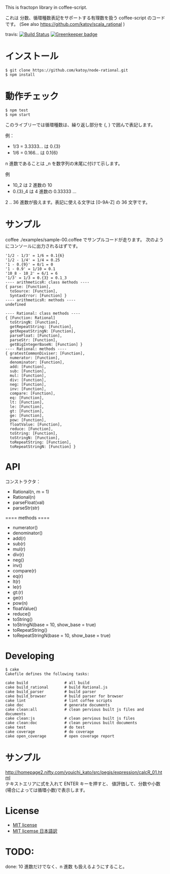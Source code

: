 
This is fractopn library in coffee-script.

これは 分数、循環種数表記をサポートする有理数を扱う coffee-script のコードです。
(See also https://github.com/katoy/scala_rational )

travis: [![Build Status](https://travis-ci.org/katoy/node-rational.png?branch=master)](https://travis-ci.org/katoy/node-rational) [![Greenkeeper badge](https://badges.greenkeeper.io/katoy/node-rational.svg)](https://greenkeeper.io/)

インストール
============

    $ git clone https://github.com/katoy/node-rational.git
	$ npm install

動作チェック
=============

    $ npm test
	$ npm start

このライブリーでは循環種数は、繰り返し部分を {, } で囲んで表記します。  

例：
- 1/3 = 3.3333... は 0.{3}
- 1/6 = 0.166... は 0.1{6}

n 進数であることは _n を数字列の末尾に付けて示します。  

例
- 10_2  は 2 進数の 10
- 0.{3}_4 は 4 進数の 0.33333 ... 

2 .. 36 進数が扱えます。表記に使える文字は [0-9A-Z] の 36 文字です。

サンプル
=========
coffee ./examples/sample-00.coffee でサンプルコードが走ります。
次のようにコンソールに出力されるはずです。


    '1/2 - 1/3' = 1/6 = 0.1{6}
    '1/2 - 1/4' = 1/4 = 0.25
    '1 - 0.{9}' = 0/1 = 0
    '1 - 0.9' = 1/10 = 0.1
    '10_8 - 10_2' = 6/1 = 6
    '1/3' = 1/3 = 0.{3} = 0.1_3
    ---- arithmeticsR: class methods ----
    { parse: [Function],
      toSource: [Function],
      SyntaxError: [Function] }
    ---- arithmeticsR: methods ----
    undefined
    
    ---- Rational: class methods ----
    { [Function: Rational]
      toStringN: [Function],
      getRepeatString: [Function],
      getRepeatStringN: [Function],
      parseFloat: [Function],
      parseStr: [Function],
      getBigIntegerBaseN: [Function] }
    ---- Rational: methods ----
    { gratestCommonDiviser: [Function],
      numerator: [Function],
      denominator: [Function],
      add: [Function],
      sub: [Function],
      mul: [Function],
      div: [Function],
      neg: [Function],
      inv: [Function],
      compare: [Function],
      eq: [Function],
      lt: [Function],
      le: [Function],
      gt: [Function],
      ge: [Function],
      pow: [Function],
      floatValue: [Function],
      reduce: [Function],
      toString: [Function],
      toStringN: [Function],
      toRepeatString: [Function],
      toRepeatStringN: [Function] }
									  
API
====
コンストラクタ：
- Rational(n, m = 1)
- Rational(n)
- parseFloat(val)
- parseStr(str)

==== methods ====
- numerator()
- denominator()
- add(r)
- sub(r)
- mul(r)
- div(r)
- neg()
- inv()
- compare(r)
- eq(r)
- lt(r)
- le(r)
- gt:(r)
- ge(r)
- pow(n)
- floatValue()
- reduce()
- toString()
- toStringN(base = 10, show_base = true)
- toRepeatString()
- toRepeatStringN(base = 10, show_base = true)


Developing
===========


    $ cake
    Cakefile defines the following tasks:
    
    cake build                # all build
    cake build_rational       # build Rational.js 
    cake build_parser         # build parser
    cake build_browser        # build parser for browser
    cake lint                 # lint coffee scripts
    cake doc                  # generate documents
    cake clean:all            # clean pervious built js files and documents
    cake clean:js             # clean pervious built js files
    cake clean:doc            # clean pervious built documents
    cake test                 # do test
    cake coverage             # do coverage
    cake open_coverage        # open coverage report

サンプル
========

http://homepage2.nifty.com/youichi_kato/src/pegjs/expression/calcR_01.html  
テキストエリアに式を入れて ENTER キーを押すと、
値評価して、分数や小数(場合によっては循環小数)で表示します。


License
========

 - [MIT license](http://rem.mit-license.org/)
 - [MIT licemse 日本語訳](http://sourceforge.jp/projects/opensource/wiki/licenses%2FMIT_license) 

TODO:
=====

done: 10 進数だけでなく、n 進数 も扱えるようにすること。
 
